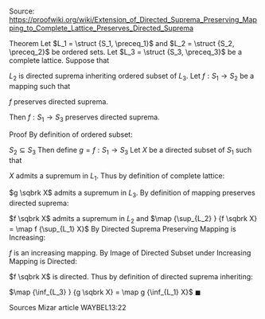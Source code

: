 # 

Source: https://proofwiki.org/wiki/Extension_of_Directed_Suprema_Preserving_Mapping_to_Complete_Lattice_Preserves_Directed_Suprema

Theorem
Let $L_1 = \struct {S_1, \preceq_1}$ and $L_2 = \struct {S_2, \preceq_2}$ be ordered sets.
Let $L_3 = \struct {S_3, \preceq_3}$ be a complete lattice.
Suppose that

$L_2$ is directed suprema inheriting ordered subset of $L_3$.
Let $f:S_1 \to S_2$ be a mapping such that

$f$ preserves directed suprema.

Then
$f:S_1 \to S_3$ preserves directed suprema.


Proof
By definition of ordered subset:

$S_2 \subseteq S_3$
Then define $g = f: S_1 \to S_3$
Let $X$ be a directed subset of $S_1$ such that

$X$ admits a supremum in $L_1$.
Thus by definition of complete lattice:

$g \sqbrk X$ admits a supremum in $L_3$.
By definition of mapping preserves directed suprema:

$f \sqbrk X$ admits a supremum in $L_2$ and $\map {\sup_{L_2} } {f \sqbrk X} = \map f {\sup_{L_1} X}$
By Directed Suprema Preserving Mapping is Increasing:

$f$ is an increasing mapping.
By Image of Directed Subset under Increasing Mapping is Directed:

$f \sqbrk X$ is directed.
Thus by definition of directed suprema inheriting:

$\map {\inf_{L_3} } {g \sqbrk X} = \map g {\inf_{L_1} X}$
$\blacksquare$


Sources
Mizar article WAYBEL13:22




